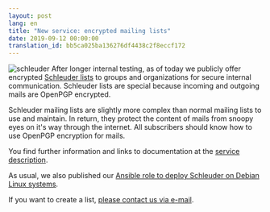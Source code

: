 ```yaml
---
layout: post
lang: en
title: "New service: encrypted mailing lists"
date: 2019-09-12 00:00:00
translation_id: bb5ca025ba136276df4438c2f8eccf172
---
```

![schleuder](/assets/img/schleuder.png)
After longer internal testing, as of today we publicly offer encrypted <a href="/service/schleuder.html">Schleuder lists</a> to groups and organizations for secure internal communication. Schleuder lists are special because incoming and outgoing mails are OpenPGP encrypted.

Schleuder mailing lists are slightly more complex than normal mailing lists to use and maintain. In return, they protect the content of mails from snoopy eyes on it's way through the internet. All subscribers should know how to use OpenPGP encryption for mails.

<!--more-->

You find further information and links to documentation at the <a href="/service/schleuder.html">service description</a>.

As usual, we also published our <a target="_blank" href="https://github.com/systemli/ansible-role-schleuder">Ansible role to deploy Schleuder on Debian Linux systems</a>.

If you want to create a list, [please contact us via e-mail](en/kontakt.html).
